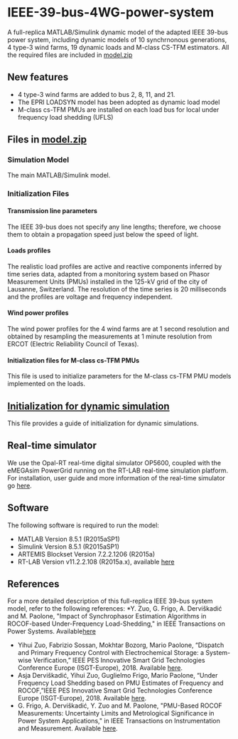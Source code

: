 # IEEE-39-bus-4WG-power-system
A full-replica MATLAB/Simulink dynamic model of the adapted IEEE 39-bus power system, including dynamic models of 10 synchrnonous generations, 4 type-3 wind farms, 19 dynamic loads and M-class CS-TFM estimators. All the required files are included in [model.zip](https://github.com/DESL-EPFL/IEEE-39-bus-4WG-power-system/blob/master/model.zip)
## New features
* 4 type-3 wind farms are added to bus 2, 8, 11, and 21.
* The EPRI LOADSYN model has been adopted as dynamic load model
* M-class cs-TFM PMUs are installed on each load bus for local under frequency load shedding (UFLS)

## Files in [model.zip](https://github.com/DESL-EPFL/IEEE-39-bus-4WG-power-system/blob/master/model.zip)
### Simulation Model 
The main MATLAB/Simulink model.
### Initialization Files
#### Transmission line parameters
The IEEE 39-bus does not specify any line lengths; therefore, we choose them to obtain a propagation speed just below the speed of light. 
#### Loads profiles
The realistic load profiles are active and reactive components inferred by time series data, adapted from a monitoring system based on Phasor Measurement Units (PMUs) installed in the 125-kV grid of the city of Lausanne, Switzerland. The resolution of the time series is 20 milliseconds and the profiles are voltage and frequency independent. 
#### Wind power profiles 
The wind power profiles for the 4 wind farms are at 1 second resolution and obtained by resampling the measurements at 1 minute resolution from ERCOT (Electric Reliability Council of Texas).
#### Initialization files for M-class cs-TFM PMUs
This file is used to initialize parameters for the M-class cs-TFM PMU models implemented on the loads.
## [Initialization for dynamic simulation](https://github.com/DESL-EPFL/IEEE-39-bus-4WG-power-system/blob/master/Initialization.pdf)
This file provides a guide of initialization for dynamic simulations.
## Real-time simulator 
We use the Opal-RT real-time digital simulator OP5600, coupled with the eMEGAsim PowerGrid running on the RT-LAB real-time simulation platform. For installation, user guide and more information of the real-time simulator go [here](https://www.opal-rt.com/).
## Software 
The following software is required to run the model:
* MATLAB Version 8.5.1 (R2015aSP1)   
* Simulink Version 8.5.1 (R2015aSP1)   
* ARTEMIS Blockset Version 7.2.2.1206 (R2015a)   
* RT-LAB Version v11.2.2.108 (R2015a.x), available [here](https://www.opal-rt.com/)

## References 
For a more detailed description of this full-replica IEEE 39-bus system model, refer to the following references:
*Y. Zuo, G. Frigo, A. Derviškadić and M. Paolone, "Impact of Synchrophasor Estimation Algorithms in ROCOF-based Under-Frequency Load-Shedding," in IEEE Transactions on Power Systems. Available[here](http://ieeexplore.ieee.org/stamp/stamp.jsp?tp=&arnumber=8807346&isnumber=4374138)
* Yihui Zuo, Fabrizio Sossan, Mokhtar Bozorg, Mario Paolone, “Dispatch and Primary Frequency Control with Electrochemical Storage: a System-wise Verification,” IEEE PES Innovative Smart Grid Technologies Conference Europe (ISGT-Europe), 2018. Available [here](https://ieeexplore.ieee.org/document/8571832).
* Asja Derviškadić, Yihui Zuo, Guglielmo Frigo, Mario Paolone, “Under Frequency Load Shedding based on PMU Estimates of Frequency and ROCOF,”IEEE PES Innovative Smart Grid Technologies Conference Europe (ISGT-Europe), 2018. Available [here](https://ieeexplore.ieee.org/document/8571481).
* G. Frigo, A. Derviškadić, Y. Zuo and M. Paolone, "PMU-Based ROCOF Measurements: Uncertainty Limits and Metrological Significance in Power System Applications," in IEEE Transactions on Instrumentation and Measurement. Available [here](http://ieeexplore.ieee.org/stamp/stamp.jsp?tp=&arnumber=8675542&isnumber=4407674).

